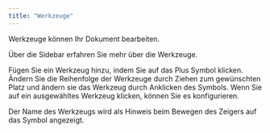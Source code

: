 ```yaml
---
title: "Werkzeuge"
---
```


Werkzeuge können Ihr Dokument bearbeiten.

Über die Sidebar erfahren Sie mehr über die Werkzeuge.

Fügen Sie ein Werkzeug hinzu, indem Sie auf das Plus Symbol klicken. Ändern Sie die Reihenfolge der Werkzeuge durch Ziehen zum gewünschten Platz und ändern sie das Werkzeug durch Anklicken des Symbols.
Wenn Sie auf ein ausgewähltes Werkzeug klicken, können Sie es konfigurieren.

Der Name des Werkzeugs wird als Hinweis beim Bewegen des Zeigers auf das Symbol angezeigt.
